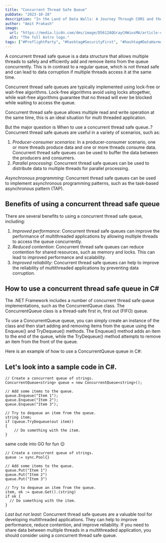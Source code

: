 ```yaml
---
title: "Concurrent Thread Safe Queue"
pubDate: "2023-10-28"
description: "In the Land of Data Walls: A Journey Through CORS and the Preflight Call"
author: "Amit Prakash"
image:
  url: "https://media.licdn.com/dms/image/D5612AQGrayCHWiosMA/article-cover_image-shrink_720_1280/0/1698432612831?e=1713398400&v=beta&t=CtGMhhrqzvKZf3r0VPykz0wmhby_FagOE5YIjieDEEQ"
  alt: "The full Astro logo."
tags: ["#PreflightParty", "#hashtag#SecurityFirst", "#hashtag#DataHarmony", "#hashtag#NoMoreWebWalls"]
---
```


A concurrent thread safe queue is a data structure that allows multiple threads to safely and efficiently add and remove items from the queue concurrently. This is in contrast to a regular queue, which is not thread safe and can lead to data corruption if multiple threads access it at the same time.

Concurrent thread safe queues are typically implemented using lock-free or wait-free algorithms. Lock-free algorithms avoid using locks altogether, while wait-free algorithms guarantee that no thread will ever be blocked while waiting to access the queue.

Concurrent thread safe queue allows multiple read and write operation at the same time, this is an ideal situation for multi threaded application.

But the major question is When to use a concurrent thread safe queue..?
Concurrent thread safe queues are useful in a variety of scenarios, such as:

1. *Producer-consumer scenarios*: In a producer-consumer scenario, one or more threads produce data and one or more threads consume data. Concurrent thread safe queues can be used to buffer the data between the producers and consumers.
2. *Parallel processing*: Concurrent thread safe queues can be used to distribute data to multiple threads for parallel processing.

*Asynchronous programming*: Concurrent thread safe queues can be used to implement asynchronous programming patterns, such as the task-based asynchronous pattern (TAP).

## Benefits of using a concurrent thread safe queue

There are several benefits to using a concurrent thread safe queue, including:

1. *Improved performance*: Concurrent thread safe queues can improve the performance of multithreaded applications by allowing multiple threads to access the queue concurrently.
2. *Reduced contention*: Concurrent thread safe queues can reduce contention for shared resources, such as memory and locks. This can lead to improved performance and scalability.
3. *Improved reliability*: Concurrent thread safe queues can help to improve the reliability of multithreaded applications by preventing data corruption.

## How to use a concurrent thread safe queue in C#

The .NET Framework includes a number of concurrent thread safe queue implementations, such as the ConcurrentQueue<T> class. The ConcurrentQueue<T> class is a thread-safe first in, first out (FIFO) queue.

To use a ConcurrentQueue<T> queue, you can simply create an instance of the class and then start adding and removing items from the queue using the Enqueue() and TryDequeue() methods. The Enqueue() method adds an item to the end of the queue, while the TryDequeue() method attempts to remove an item from the front of the queue.

Here is an example of how to use a ConcurrentQueue<T> queue in C#:

## Let's look into a sample code in C#.

```
// Create a concurrent queue of strings.
ConcurrentQueue<string> queue = new ConcurrentQueue<string>();

// Add some items to the queue.
queue.Enqueue("Item 1");
queue.Enqueue("Item 2");
queue.Enqueue("Item 3");

// Try to dequeue an item from the queue.
string item;
if (queue.TryDequeue(out item))
{
    // Do something with the item.
} 

```

same code into GO for fun 😉

```
// Create a concurrent queue of strings.
queue := sync.Pool{}

// Add some items to the queue.
queue.Put("Item 1")
queue.Put("Item 2")
queue.Put("Item 3")

// Try to dequeue an item from the queue.
item, ok := queue.Get().(string)
if ok {
  // Do something with the item.
}
```

*Last but not least*: Concurrent thread safe queues are a valuable tool for developing multithreaded applications. They can help to improve performance, reduce contention, and improve reliability. If you need to share data between multiple threads in a multithreaded application, you should consider using a concurrent thread safe queue.

